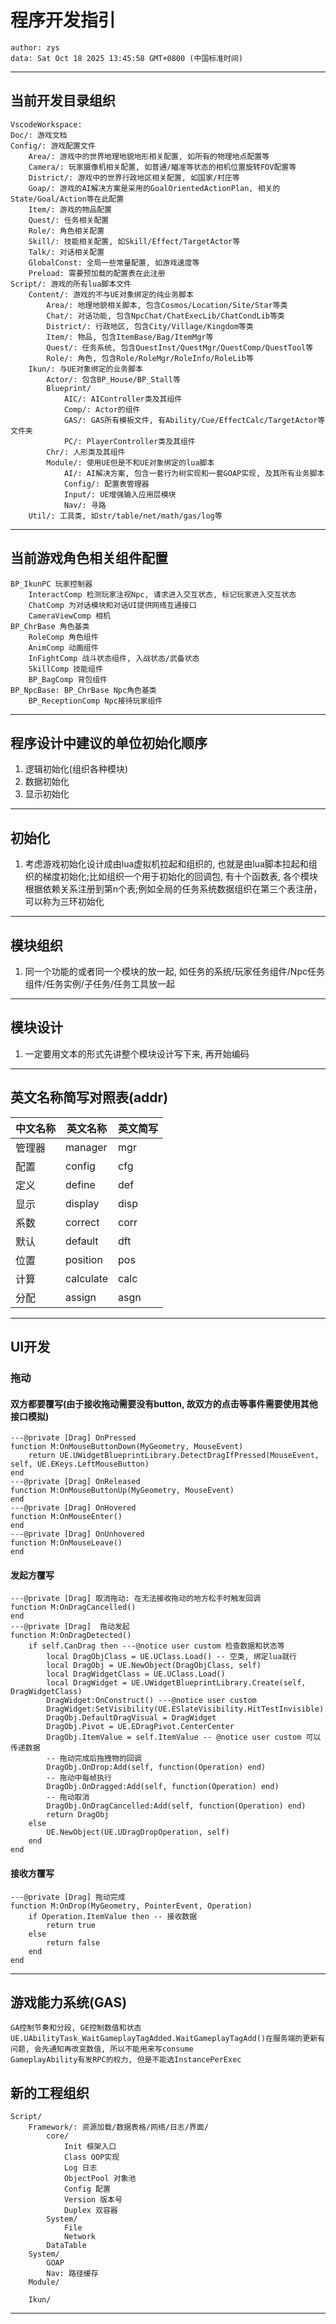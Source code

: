 
# 程序开发指引
```
author: zys
data: Sat Oct 18 2025 13:45:58 GMT+0800 (中国标准时间)
```
---
## 当前开发目录组织
```
VscodeWorkspace:
Doc/: 游戏文档
Config/: 游戏配置文件
    Area/: 游戏中的世界地理地貌地形相关配置, 如所有的物理地点配置等
    Camera/: 玩家摄像机相关配置, 如普通/瞄准等状态的相机位置旋转FOV配置等
    District/: 游戏中的世界行政地区相关配置, 如国家/村庄等
    Goap/: 游戏的AI解决方案是采用的GoalOrientedActionPlan, 相关的State/Goal/Action等在此配置
    Item/: 游戏的物品配置
    Quest/: 任务相关配置
    Role/: 角色相关配置
    Skill/: 技能相关配置, 如Skill/Effect/TargetActor等
    Talk/: 对话相关配置
    GlobalConst: 全局一些常量配置, 如游戏速度等
    Preload: 需要预加载的配置表在此注册
Script/: 游戏的所有lua脚本文件
    Content/: 游戏的不与UE对象绑定的纯业务脚本
        Area/: 地理地貌相关脚本, 包含Cosmos/Location/Site/Star等类
        Chat/: 对话功能, 包含NpcChat/ChatExecLib/ChatCondLib等类
        District/: 行政地区, 包含City/Village/Kingdom等类
        Item/: 物品, 包含ItemBase/Bag/ItemMgr等
        Quest/: 任务系统, 包含QuestInst/QuestMgr/QuestComp/QuestTool等
        Role/: 角色, 包含Role/RoleMgr/RoleInfo/RoleLib等
    Ikun/: 与UE对象绑定的业务脚本
        Actor/: 包含BP_House/BP_Stall等
        Blueprint/
            AIC/: AIController类及其组件
            Comp/: Actor的组件
            GAS/: GAS所有模板文件, 有Ability/Cue/EffectCalc/TargetActor等文件夹
            PC/: PlayerController类及其组件
        Chr/: 人形类及其组件
        Module/: 使用UE但是不和UE对象绑定的lua脚本
            AI/: AI解决方案, 包含一套行为树实现和一套GOAP实现, 及其所有业务脚本
            Config/: 配置表管理器
            Input/: UE增强输入应用层模块
            Nav/: 寻路
    Util/: 工具类, 如str/table/net/math/gas/log等
```
---
## 当前游戏角色相关组件配置
```
BP_IkunPC 玩家控制器
    InteractComp 检测玩家注视Npc, 请求进入交互状态, 标记玩家进入交互状态
    ChatComp 为对话模块和对话UI提供网络互通接口
    CameraViewComp 相机
BP_ChrBase 角色基类
    RoleComp 角色组件
    AnimComp 动画组件
    InFightComp 战斗状态组件, 入战状态/武备状态
    SkillComp 技能组件
    BP_BagComp 背包组件
BP_NpcBase: BP_ChrBase Npc角色基类
    BP_ReceptionComp Npc接待玩家组件
```
---
## 程序设计中建议的单位初始化顺序
1. 逻辑初始化(组织各种模块)
2. 数据初始化
3. 显示初始化
---
## 初始化
1. 考虑游戏初始化设计成由lua虚拟机拉起和组织的, 也就是由lua脚本拉起和组织的梯度初始化;比如组织一个用于初始化的回调包, 有十个函数表, 各个模块根据依赖关系注册到第n个表;例如全局的任务系统数据组织在第三个表注册，可以称为三环初始化
---
## 模块组织
1. 同一个功能的或者同一个模块的放一起, 如任务的系统/玩家任务组件/Npc任务组件/任务实例/子任务/任务工具放一起
---
## 模块设计
1. 一定要用文本的形式先讲整个模块设计写下来, 再开始编码
---
## 英文名称简写对照表(addr)
|中文名称|英文名称|英文简写|
|-|-|-|
|管理器|manager|mgr|
|配置|config|cfg|
|定义|define|def|
|显示|display|disp|
|系数|correct|corr|
|默认|default|dft|
|位置|position|pos|
|计算|calculate|calc|
|分配|assign|asgn|
---
## UI开发
### 拖动
#### 双方都要覆写(由于接收拖动需要没有button, 故双方的点击等事件需要使用其他接口模拟)
```
---@private [Drag] OnPressed
function M:OnMouseButtonDown(MyGeometry, MouseEvent)
    return UE.UWidgetBlueprintLibrary.DetectDragIfPressed(MouseEvent, self, UE.EKeys.LeftMouseButton)
end
---@private [Drag] OnReleased
function M:OnMouseButtonUp(MyGeometry, MouseEvent)
end
---@private [Drag] OnHovered
function M:OnMouseEnter()
end
---@private [Drag] OnUnhovered
function M:OnMouseLeave()
end
```
#### 发起方覆写
```
---@private [Drag] 取消拖动: 在无法接收拖动的地方松手时触发回调
function M:OnDragCancelled()
end
---@private [Drag]  拖动发起
function M:OnDragDetected()
    if self.CanDrag then ---@notice user custom 检查数据和状态等
        local DragObjClass = UE.UClass.Load() -- 空类, 绑定lua就行
        local DragObj = UE.NewObject(DragObjClass, self)
        local DragWidgetClass = UE.UClass.Load()
        local DragWidget = UE.UWidgetBlueprintLibrary.Create(self, DragWidgetClass)
        DragWidget:OnConstruct() ---@notice user custom
        DragWidget:SetVisibility(UE.ESlateVisibility.HitTestInvisible)
        DragObj.DefaultDragVisual = DragWidget
        DragObj.Pivot = UE.EDragPivot.CenterCenter
        DragObj.ItemValue = self.ItemValue -- @notice user custom 可以传递数据
        -- 拖动完成后拖拽物的回调
        DragObj.OnDrop:Add(self, function(Operation) end)
        -- 拖动中每帧执行
        DragObj.OnDragged:Add(self, function(Operation) end)
        -- 拖动取消
        DragObj.OnDragCancelled:Add(self, function(Operation) end)
        return DragObj
    else
        UE.NewObject(UE.UDragDropOperation, self)
    end
end
```
#### 接收方覆写
```
---@private [Drag] 拖动完成
function M:OnDrop(MyGeometry, PointerEvent, Operation)
    if Operation.ItemValue then -- 接收数据
        return true
    else
        return false
    end
end
```
---
## 游戏能力系统(GAS)
```
GA控制节奏和分段, GE控制数值和状态
UE.UAbilityTask_WaitGameplayTagAdded.WaitGameplayTagAdd()在服务端的更新有问题, 会先通知再改变数值, 所以不能用来写consume
GameplayAbility有发RPC的权力, 但是不能选InstancePerExec
```
## 新的工程组织
```
Script/
    Framework/: 资源加载/数据表格/网络/日志/界面/
        core/
            Init 框架入口
            Class OOP实现
            Log 日志
            ObjectPool 对象池
            Config 配置
            Version 版本号
            Duplex 双容器
        System/
            File
            Network
        DataTable
    System/
        GOAP
        Nav: 路径缓存
    Module/

    Ikun/
```
---